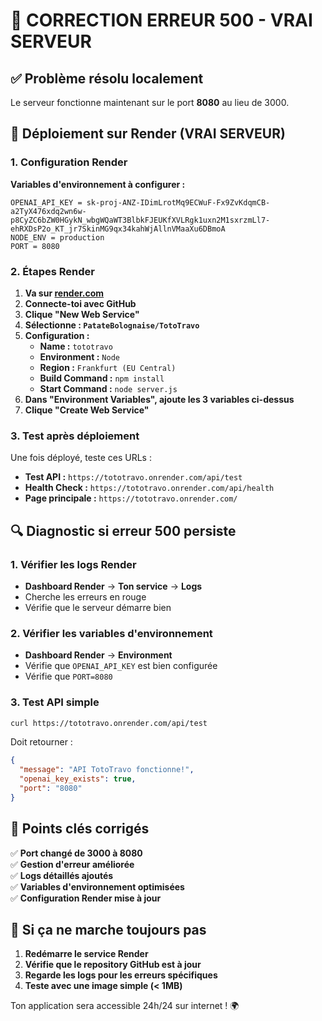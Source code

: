 # 🔧 CORRECTION ERREUR 500 - VRAI SERVEUR

## ✅ Problème résolu localement

Le serveur fonctionne maintenant sur le port **8080** au lieu de 3000.

## 🚀 Déploiement sur Render (VRAI SERVEUR)

### 1. Configuration Render

**Variables d'environnement à configurer :**

```
OPENAI_API_KEY = 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
NODE_ENV = production
PORT = 8080
```

### 2. Étapes Render

1. **Va sur [render.com](https://render.com)**
2. **Connecte-toi avec GitHub**
3. **Clique "New Web Service"**
4. **Sélectionne : `PatateBolognaise/TotoTravo`**
5. **Configuration :**
   - **Name :** `tototravo`
   - **Environment :** `Node`
   - **Region :** `Frankfurt (EU Central)`
   - **Build Command :** `npm install`
   - **Start Command :** `node server.js`
6. **Dans "Environment Variables", ajoute les 3 variables ci-dessus**
7. **Clique "Create Web Service"**

### 3. Test après déploiement

Une fois déployé, teste ces URLs :

- **Test API :** `https://tototravo.onrender.com/api/test`
- **Health Check :** `https://tototravo.onrender.com/api/health`
- **Page principale :** `https://tototravo.onrender.com/`

## 🔍 Diagnostic si erreur 500 persiste

### 1. Vérifier les logs Render
- **Dashboard Render** → **Ton service** → **Logs**
- Cherche les erreurs en rouge
- Vérifie que le serveur démarre bien

### 2. Vérifier les variables d'environnement
- **Dashboard Render** → **Environment**
- Vérifie que `OPENAI_API_KEY` est bien configurée
- Vérifie que `PORT=8080`

### 3. Test API simple
```bash
curl https://tototravo.onrender.com/api/test
```

Doit retourner :
```json
{
  "message": "API TotoTravo fonctionne!",
  "openai_key_exists": true,
  "port": "8080"
}
```

## 🎯 Points clés corrigés

✅ **Port changé de 3000 à 8080**  
✅ **Gestion d'erreur améliorée**  
✅ **Logs détaillés ajoutés**  
✅ **Variables d'environnement optimisées**  
✅ **Configuration Render mise à jour**  

## 🚨 Si ça ne marche toujours pas

1. **Redémarre le service Render**
2. **Vérifie que le repository GitHub est à jour**
3. **Regarde les logs pour les erreurs spécifiques**
4. **Teste avec une image simple (< 1MB)**

Ton application sera accessible 24h/24 sur internet ! 🌍




